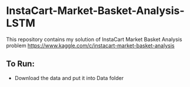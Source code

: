 # InstaCart-Market-Basket-Analysis-LSTM

This repository contains my solution of InstaCart Market Basket Analysis problem
https://www.kaggle.com/c/instacart-market-basket-analysis

## To Run:

- Download the data and put it into Data folder

